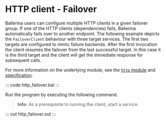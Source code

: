 # HTTP client - Failover

Ballerina users can configure multiple HTTP clients in a given failover group.  If one of the HTTP clients (dependencies) fails, Ballerina automatically fails over to another endpoint. The following example depicts the `FailoverClient` behaviour with three target services. The first two targets are configured to mimic failure backends. After the first invocation the client resumes the failover from the last successful target. In this case it is the third target and the client will get the immediate response for subsequent calls.

For more information on the underlying module, see the [`http` module](https://lib.ballerina.io/ballerina/http/latest/) and [specification](https://ballerina.io/spec/http/#2418-failover).

::: code http_failover.bal :::

Run the program by executing the following command.

>**Info:** As a prerequisite to running the client, start a service.

::: out http_failover.out :::

